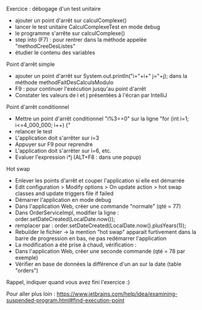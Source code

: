 
Exercice : débogage d'un test unitaire

- ajouter un point d'arrêt sur calculComplexe()
- lancer le test unitaire CalculComplexeTest en mode debug
- le programme s'arrête sur calculComplexe()
- step into (F7) : pour rentrer dans la méthode appelée "methodCreeDesListes"
- étudier le contenu des variables

Point d'arrêt simple

- ajouter un point d'arrêt sur 
  System.out.println("i="+i+" j="+j); dans la méthode methodFaitDesCalculsModulo
- F9 : pour continuer l'exécution jusqu'au point d'arrêt
- Constater les valeurs de i et j présentées à l'écran par IntelliJ

Point d'arrêt conditionnel

- Mettre un point d'arrêt conditionnel "i%3==0" sur la ligne "for (int i=1; i<=4_000_000; i++) {"
- relancer le test
- L'application doit s'arrêter sur i=3
- Appuyer sur F9 pour reprendre
- L'application doit s'arrêter sur i=6, etc.
- Evaluer l'expression i*j (ALT+F8 : dans une popup)

Hot swap

- Enlever les points d'arrêt et couper l'application si elle est démarrée
- Edit configuration > Modify options > On update action > hot swap classes and update triggers file if failed
- Démarrer l'application en mode debug
- Dans l'application Web, créer une commande "normale" (qté = 77)
- Dans OrderServiceImpl, modifier la ligne :         order.setDateCreated(LocalDate.now());
- remplacer par :             order.setDateCreated(LocalDate.now().plusYears(1));
- Rebuilder le fichier -> la mention "hot swap" apparait furtivement dans la barre de progression en bas, ne pas redémarrer l'application
- La modification a été prise à chaud, vérification :
- Dans l'application Web, créer une seconde commande (qté = 78 par exemple)
- Vérifier en base de données la différence d'un an sur la date (table "orders")

Rappel, indiquer quand vous avez fini l'exercice :)

Pour aller plus loin :
https://www.jetbrains.com/help/idea/examining-suspended-program.html#find-execution-point
